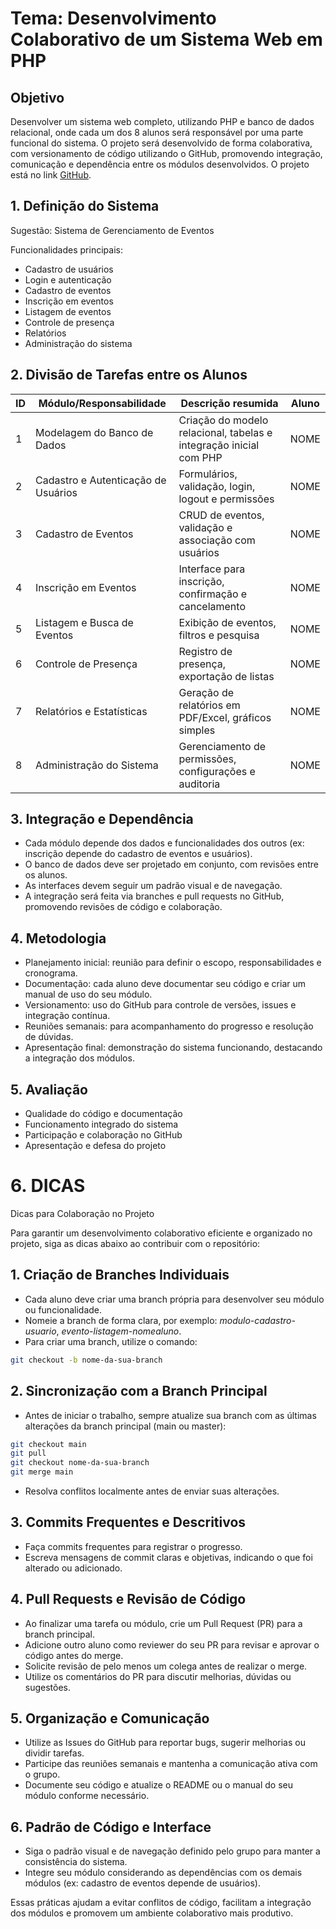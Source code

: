 # Tema: Desenvolvimento Colaborativo de um Sistema Web em PHP #

## Objetivo ##

Desenvolver um sistema web completo, utilizando PHP e banco de dados relacional, onde cada um dos 8 alunos será responsável por uma parte funcional do sistema. O projeto será desenvolvido de forma colaborativa, com versionamento de código utilizando o GitHub, promovendo integração, comunicação e dependência entre os módulos desenvolvidos. O projeto está no link [GitHub](https://github.com/luiscla1987/cedup-info3).

## 1. Definição do Sistema ##

Sugestão: Sistema de Gerenciamento de Eventos

Funcionalidades principais:
- Cadastro de usuários
- Login e autenticação
- Cadastro de eventos
- Inscrição em eventos
- Listagem de eventos
- Controle de presença
- Relatórios
- Administração do sistema

## 2. Divisão de Tarefas entre os Alunos ##

| ID | Módulo/Responsabilidade | Descrição resumida  | Aluno |
| ------------- | ------------- |------------- | ------------- |
| 1	| Modelagem do Banco de Dados |	Criação do modelo relacional, tabelas e integração inicial com PHP | NOME  |
| 2	| Cadastro e Autenticação de Usuários |	Formulários, validação, login, logout e permissões  | NOME  |
| 3	| Cadastro de Eventos |	CRUD de eventos, validação e associação com usuários | NOME  |
| 4	| Inscrição em Eventos | Interface para inscrição, confirmação e cancelamento  | NOME  |
| 5	| Listagem e Busca de Eventos |	Exibição de eventos, filtros e pesquisa  |  NOME  |
| 6	| Controle de Presença | Registro de presença, exportação de listas  |  NOME  |
| 7	| Relatórios e Estatísticas | Geração de relatórios em PDF/Excel, gráficos simples |  NOME  |
| 8	| Administração do Sistema | Gerenciamento de permissões, configurações e auditoria  |  NOME  |

## 3. Integração e Dependência ##

- Cada módulo depende dos dados e funcionalidades dos outros (ex: inscrição depende do cadastro de eventos e usuários).
- O banco de dados deve ser projetado em conjunto, com revisões entre os alunos.
- As interfaces devem seguir um padrão visual e de navegação.
- A integração será feita via branches e pull requests no GitHub, promovendo revisões de código e colaboração.

## 4. Metodologia ##
- Planejamento inicial: reunião para definir o escopo, responsabilidades e cronograma.
- Documentação: cada aluno deve documentar seu código e criar um manual de uso do seu módulo.
- Versionamento: uso do GitHub para controle de versões, issues e integração contínua.
- Reuniões semanais: para acompanhamento do progresso e resolução de dúvidas.
- Apresentação final: demonstração do sistema funcionando, destacando a integração dos módulos.

## 5. Avaliação ##
- Qualidade do código e documentação
- Funcionamento integrado do sistema
- Participação e colaboração no GitHub
- Apresentação e defesa do projeto



# 6. DICAS #

Dicas para Colaboração no Projeto

Para garantir um desenvolvimento colaborativo eficiente e organizado no projeto, siga as dicas abaixo ao contribuir com o repositório:

## 1. Criação de Branches Individuais ##
- Cada aluno deve criar uma branch própria para desenvolver seu módulo ou funcionalidade.
- Nomeie a branch de forma clara, por exemplo: _modulo-cadastro-usuario_, _evento-listagem-nomealuno_.
- Para criar uma branch, utilize o comando:

```bash
git checkout -b nome-da-sua-branch
```

## 2. Sincronização com a Branch Principal ##

- Antes de iniciar o trabalho, sempre atualize sua branch com as últimas alterações da branch principal (main ou master):

```bash
git checkout main
git pull
git checkout nome-da-sua-branch
git merge main
```
- Resolva conflitos localmente antes de enviar suas alterações.

## 3. Commits Frequentes e Descritivos ## 
- Faça commits frequentes para registrar o progresso.
- Escreva mensagens de commit claras e objetivas, indicando o que foi alterado ou adicionado.

## 4. Pull Requests e Revisão de Código ## 
- Ao finalizar uma tarefa ou módulo, crie um Pull Request (PR) para a branch principal.
- Adicione outro aluno como reviewer do seu PR para revisar e aprovar o código antes do merge.
- Solicite revisão de pelo menos um colega antes de realizar o merge.
- Utilize os comentários do PR para discutir melhorias, dúvidas ou sugestões.

## 5. Organização e Comunicação ##
- Utilize as Issues do GitHub para reportar bugs, sugerir melhorias ou dividir tarefas.
- Participe das reuniões semanais e mantenha a comunicação ativa com o grupo.
- Documente seu código e atualize o README ou o manual do seu módulo conforme necessário.

## 6. Padrão de Código e Interface ##
- Siga o padrão visual e de navegação definido pelo grupo para manter a consistência do sistema.
- Integre seu módulo considerando as dependências com os demais módulos (ex: cadastro de eventos depende de usuários).


Essas práticas ajudam a evitar conflitos de código, facilitam a integração dos módulos e promovem um ambiente colaborativo mais produtivo.

